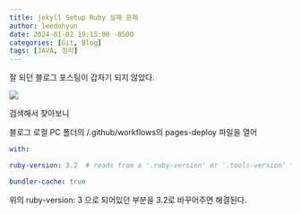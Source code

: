 ```yaml
---
title: jekyll Setup Ruby 실패 문제
author: leedohyun
date: 2024-01-02 19:13:00 -0500
categories: [Git, Blog]
tags: [JAVA, 정리]
---
```


잘 되던 블로그 포스팅이 갑자기 되지 않았다.

![](https://blog.kakaocdn.net/dn/b48uP5/btsEaV04efq/XITiZXBs0kgaMiuaq5qxN0/img.png)

검색해서 찾아보니

블로그 로컬 PC 폴더의 /.github/workflows의 pages-deploy 파일을 열어

```yaml
with:

ruby-version: 3.2  # reads from a '.ruby-version' or '.tools-version' file if 'ruby-version' is omitted

bundler-cache: true
```

위의 ruby-version: 3 으로 되어있던 부분을 3.2로 바꾸어주면 해결된다.
